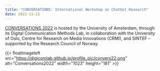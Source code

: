```yaml
---
title: "CONVERSATIONS: International Workshop on Chatbot Research"
date: 2022-11-22
---
```


[CONVERSATIONS 2022](https://conversations2022.wordpress.com/) is hosted by the University of Amsterdam, through its Digital Communication Methods Lab, in collaboration with the University of Oslo, Centre for Research on Media Innovations (CRMI), and SINTEF – supported by the Research Council of Norway.

{{< floatimageleft src="https://digicomlab.github.io/profile_pic/convers22.png" alt="Conversations2022" width="1023" height="181" >}}

